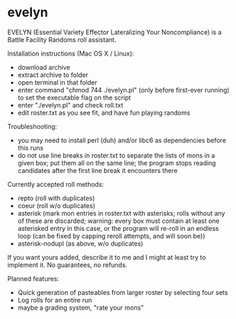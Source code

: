 # evelyn
EVELYN (Essential Variety Effector Lateralizing Your Noncompliance) is a Battle Facility Randoms roll assistant.

Installation instructions (Mac OS X / Linux):
* download archive
* extract archive to folder
* open terminal in that folder
* enter command "chmod 744 ./evelyn.pl" (only before first-ever running) to set the executable flag on the script
* enter "./evelyn.pl" and check roll.txt
* edit roster.txt as you see fit, and have fun playing randoms

Troubleshooting:
* you may need to install perl (duh) and/or libc6 as dependencies before this runs
* do not use line breaks in roster.txt to separate the lists of mons in a given box; put them all on the same line; the program stops reading candidates after the first line break it encounters there

Currently accepted roll methods:
* repto (roll with duplicates)
* coeur (roll w/o  duplicates)
* asterisk (mark mon entries in roster.txt with asterisks; rolls without any of these are discarded; warning: every box must contain at least one asterisked entry in this case, or the program will re-roll in an endless loop (can be fixed by capping reroll attempts, and will soon be))
* asterisk-nodupl (as above, w/o duplicates)

If you want yours added, describe it to me and I might at least try to implement it. No guarantees, no refunds.

Planned features:
* Quick generation of pasteables from larger roster by selecting four sets
* Log rolls for an entire run
* maybe a grading system, "rate your mons"
